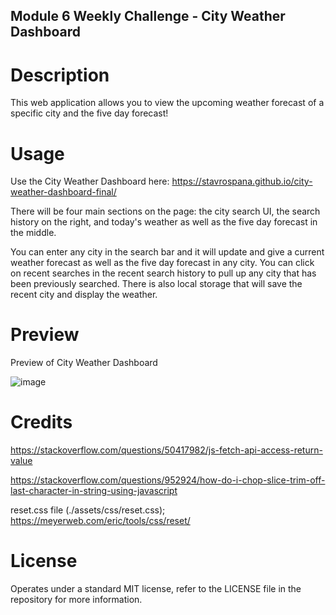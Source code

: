 ## Module 6 Weekly Challenge - City Weather Dashboard

# Description

This web application allows you to view the upcoming weather forecast of a specific city and the five day forecast!

# Usage
Use the City Weather Dashboard here: https://stavrospana.github.io/city-weather-dashboard-final/

There will be four main sections on the page: the city search UI, the search history on the right, and today's weather as well as the five day forecast in the middle.

You can enter any city in the search bar and it will update and give a current weather forecast as well as the five day forecast in any city. You can click on recent searches in the recent search history to pull up any city that has been previously searched. There is also
local storage that will save the recent city and display the weather.

# Preview
Preview of City Weather Dashboard

![image](https://github.com/stavrospana/module-6/assets/138176781/b136e81b-48c2-42c1-bff9-eb0f407a340a)


# Credits

 https://stackoverflow.com/questions/50417982/js-fetch-api-access-return-value

 https://stackoverflow.com/questions/952924/how-do-i-chop-slice-trim-off-last-character-in-string-using-javascript

reset.css file (./assets/css/reset.css); https://meyerweb.com/eric/tools/css/reset/

# License
Operates under a standard MIT license, refer to the LICENSE file in the repository for more information.
